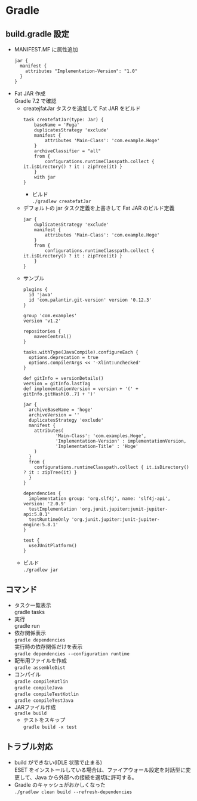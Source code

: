 # Gradle

## build.gradle 設定
* MANIFEST.MF に属性追加
  ```
  jar {
    manifest {
      attributes "Implementation-Version": "1.0"
    }
  }
  ```
* Fat JAR 作成  
  Gradle 7.2 で確認  
  * createjfatJar タスクを追加して Fat JAR をビルド  
    ```
    task createfatJar(type: Jar) {
        baseName = 'Fuga'
        duplicatesStrategy 'exclude'
        manifest {
            attributes 'Main-Class': 'com.example.Hoge'
        }
        archiveClassifier = "all"
        from {
            configurations.runtimeClasspath.collect { it.isDirectory() ? it : zipTree(it) }
        }
        with jar
    }
    ```  
    * ビルド  
      `./gradlew createfatJar`
  * デフォルトの jar タスク定義を上書きして Fat JAR のビルド定義  
    ```
    jar {
        duplicatesStrategy 'exclude'
        manifest {
            attributes 'Main-Class': 'com.example.Hoge'
        }
        from {
            configurations.runtimeClasspath.collect { it.isDirectory() ? it : zipTree(it) }
        }
    }
    ```
  * サンプル
    ```
    plugins {
      id 'java'
      id 'com.palantir.git-version' version '0.12.3'
    }

    group 'com.examples'
    version 'v1.2'

    repositories {
        mavenCentral()
    }

    tasks.withType(JavaCompile).configureEach {
      options.deprecation = true
      options.compilerArgs << '-Xlint:unchecked'
    }

    def gitInfo = versionDetails()
    version = gitInfo.lastTag
    def implementationVersion = version + '(' + gitInfo.gitHash[0..7] + ')'

    jar {
      archiveBaseName = 'hoge'
      archiveVersion = ''
      duplicatesStrategy 'exclude'
      manifest {
        attributes(
                'Main-Class': 'com.examples.Hoge',
                'Implementation-Version' : implementationVersion,
                'Implementation-Title' : 'Hoge'
        )
      }
      from {
        configurations.runtimeClasspath.collect { it.isDirectory() ? it : zipTree(it) }
      }
    }

    dependencies {
      implementation group: 'org.slf4j', name: 'slf4j-api', version: '2.0.9'
      testImplementation 'org.junit.jupiter:junit-jupiter-api:5.8.1'
      testRuntimeOnly 'org.junit.jupiter:junit-jupiter-engine:5.8.1'
    }

    test {
      useJUnitPlatform()
    }
    ```
  * ビルド  
    `./gradlew jar`


## コマンド

* タスク一覧表示  
gradle tasks
* 実行  
gradle run
* 依存関係表示  
`gradle dependencies`  
実行時の依存関係だけを表示  
`gradle dependencies --configuration runtime`
* 配布用ファイルを作成  
`gradle assembleDist`
* コンパイル  
`gradle compileKotlin`  
`gradle compileJava`  
`gradle compileTestKotlin`  
`gradle compileTestJava`  
* JARファイル作成  
`gradle build`
  * テストをスキップ  
    `gradle build -x test`

## トラブル対応

* build ができない(IDLE 状態で止まる)  
ESET をインストールしている場合は、ファイアウォール設定を対話型に変更して、Java から外部への接続を適切に許可する。
* Gradle のキャッシュがおかしくなった  
`./gradlew clean build --refresh-dependencies`

